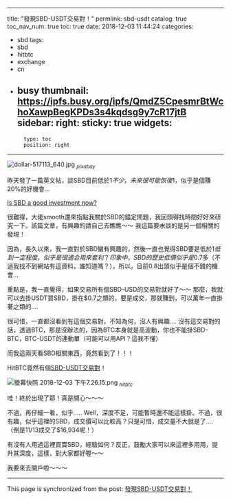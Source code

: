 
---
title: "發現SBD-USDT交易對！"
permlink: sbd-usdt
catalog: true
toc_nav_num: true
toc: true
date: 2018-12-03 11:44:24
categories:
- sbd
tags:
- sbd
- hitbtc
- exchange
- cn
- busy
thumbnail: https://ipfs.busy.org/ipfs/QmdZ5CpesmrBtWchoXawpBegKPDs3s4kqdsg9y7cR17jtB
sidebar:
    right:
        sticky: true
widgets:
    -
        type: toc
        position: right
---


![dollar-517113_640.jpg](https://ipfs.busy.org/ipfs/QmdZ5CpesmrBtWchoXawpBegKPDs3s4kqdsg9y7cR17jtB)
<sub>*pixabay*</sub>

昨天發了一篇英文帖，談SBD目前低於$1不少，未來很可能恢復$1，似乎是個賺20%的好機會...

[Is SBD a good investment now?](https://steemit.com/sbd/@deanliu/is-sbd-a-good-investment-now)

很難得，大佬smooth還來指點我關於SBD的錨定問題，我回頭得找時間好好來研究一下。該篇文章，有興趣的請自己去瞧瞧～～ 我這篇要<del>水</del>談的是另一個相關的發現！

因為，長久以來，我一直對於SBD蠻有興趣的，然後一直也覺得SBD要是低於$1低到一定程度，似乎是很適合用來套利？印象中，SBD的歷史低價似乎是$0.7多（不過我找不到網站有這資料，誰知道嗎？），所以，目前0.8出頭似乎是個不錯的機會...

重點是，我一直覺得，如果交易所有個SBD-USD的交易對就好了～～ 那麼，我就可以去掛USDT買SBD，掛在$0.7之類的，要是成交，那就賺到，可以萬年一直掛著之類的.... 

很可惜，一直都沒看到有這個交易對，不知為何，沒人有興趣....  沒有這交易對的話，透過BTC，那是沒辦法的，因為BTC本身就是高波動，你也不能掛SBD-BTC，BTC-USDT的連動單（可能可以用API？這我不懂）

而我這兩天看SBD相關東西，竟然看到了！！！

HitBTC竟然有個[SBD-USDT交易對](https://hitbtc.com/exchange/SBD-to-USD)！

![螢幕快照 2018-12-03 下午7.26.15.png](https://ipfs.busy.org/ipfs/QmVqB85MdDPj5PFe6xMXumZcnLB8trNXM4fLHv7vaFcf9G)
<sub>*hitbtc*</sub>

哇！終於出現了耶！真是開心～～～

不過，再仔細一看，似乎..... Well，深度不足，可能暫時還不能這樣掛。不過，很有趣，似乎這裡的SBD，成交價可以比較高？只是可惜，成交量不大就是了.... （倒是11/13成交了$16,934呢！）

有沒有人用過這裡買賣SBD，經驗如何？反正，鼓勵大家可以來這裡多用用，提升其深度，這樣，對大家都好喔～～

我要來去開戶啦～～～



- - -

This page is synchronized from the post: [發現SBD-USDT交易對！](https://steemit.com/@deanliu/sbd-usdt)
